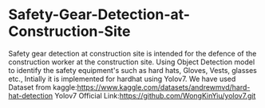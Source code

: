 # Safety-Gear-Detection-at-Construction-Site
Safety gear detection at construction site is intended for the defence of the construction worker at the construction site.
Using Object Detection model to identify the safety equipment's such as hard hats, Gloves, Vests, glasses etc., 
Intially it is implemented for hardhat using Yolov7.
We have used Dataset from kaggle:https://www.kaggle.com/datasets/andrewmvd/hard-hat-detection
Yolov7 Official Link:https://github.com/WongKinYiu/yolov7.git
